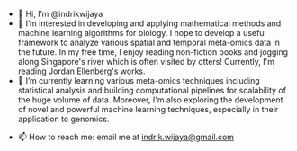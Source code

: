 - 👋 Hi, I’m @indrikwijaya
- 👀 I’m interested in developing and applying mathematical methods and machine learning algorithms for biology. I hope to develop a useful framework to analyze various spatial and temporal meta-omics data in the future.
In my free time, I enjoy reading non-fiction books and jogging along Singapore's river which is often visited by otters! Currently, I'm reading Jordan Ellenberg's works.
- 🌱 I’m currently learning various meta-omics techniques including statistical analysis and building computational pipelines for scalability of the huge volume of data. 
Moreover, I'm also exploring the development of novel and powerful machine learning techniques, especially in their application to genomics.

<!--- 
- 💞️ I’m looking to collaborate on 
--->
- 📫 How to reach me: email me at indrik.wijaya@gmail.com

<!---
indrikwijaya/indrikwijaya is a ✨ special ✨ repository because its `README.md` (this file) appears on your GitHub profile.
You can click the Preview link to take a look at your changes.
--->
